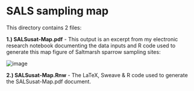 # SALS sampling map

This directory contains 2 files:

**1.) SALSusat-Map.pdf** - This output is an excerpt from my electronic research notebook documenting the data inputs and R code used to generate this map figure of Saltmarsh sparrow sampling sites:

![image](https://github.com/LEFenderson/Portfolio/assets/49617364/d62789e6-b9ac-4c48-aa5d-c407660d1442)


**2.) SALSusat-Map.Rnw** - The LaTeX, Sweave & R code used to generate the SALSusat-Map.pdf document.
